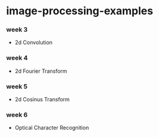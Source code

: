 # image-processing-examples
### week 3
* 2d Convolution
### week 4
* 2d Fourier Transform
### week 5
* 2d Cosinus Transform
### week 6
* Optical Character Recognition
